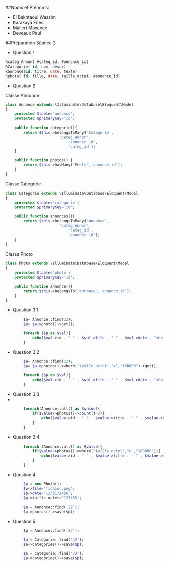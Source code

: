 ##Noms et Prénoms:
- El Bakhtaoui Wassim
- Karakaya Enes
- Mallert Maxence
- Deveaux Paul



##Préparation Séance 2


 - Question 1
```SQL
Rcateg_Annon( #categ_id, #annonce_id)
RCategorie( id, nom, descr)
Rannonce(id, titre, date, texte)
Rphoto( id, fille, date, taille_octet, #annonce_id)

```

 - Question 2

Classe Annonce
```php
class Annonce extends \Illuminate\Database\Eloquent\Model
{
    protected $table='annonce';
    protected $primaryKey='id';

    public function categorie(){
        return $this->belongsToMany('Categorie',
                        'categ_Annon',
                            'annonce_id',
                            'categ_id');
    }

    public function photos() {
        return $this->hasMany('Photo','annonce_id');
    }
}
```

Classe Categorie
```php
class Categorie extends \Illuminate\Database\Eloquent\Model
{
    protected $table='categorie';
    protected $primaryKey='id';

    public function annonces(){
        return $this->belongsToMany('Annonce',
                        'categ_Annon',
                            'categ_id',
                            'annonce_id');
    }
}
```

Classe Photo
```php
class Photo extends \Illuminate\Database\Eloquent\Model
{
    protected $table='photo';
    protected $primaryKey='id';

    public function annonce(){
        return $this->belongsTo('annonce','annonce_id');
    }
}
```




 - Question 3.1

```php
        $a= Annonce::find(22);
        $p= $a->photo()->get();

        foreach ($p as $val){
            echo($val->id . " " . $val->file . " " . $val->date . "<br>");
        }
```

- Question 3.2
```php
        $a= Annonce::find(22);
        $p= $a->photos()->where('taille_octet',">","100000")->get();

        foreach ($p as $val){
            echo($val->id . " " . $val->file . " " . $val->date . "<br>");
        }
```


- Question 3.3
- 
```php
        foreach(Annonce::all() as $value){
            if($value->photos()->count()>3){
                echo($value->id . " " . $value->titre . " " . $value->date . "<br>");
            }
        }
```



- Question 3.4

```php
        foreach (Annonce::all() as $value){
            if($value->photos()->where('taille_octet',">","100000")){
                echo($value->id . " " . $value->titre . " " . $value->date . "<br>");
            }
        }
```


 - Question 4

```php
        $p = new Photo();
        $p->file='fichier.png';
        $p->date='12/31/2456';
        $p->taille_octet='123455';

        $a = Annonce::find('22');
        $a->photos()->save($p);
```


 - Question 5

```php
        $p = Annonce::find('22');

        $a = Categorie::find('42');
        $a->categories()->save($p);

        $a = Categorie::find('73');
        $a->categories()->save($p);
```